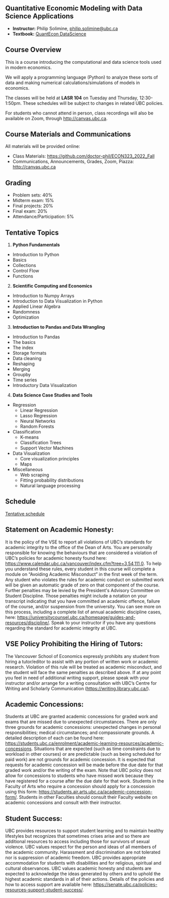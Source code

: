 
## Quantitative Economic Modeling with Data Science Applications

- **Instructor:** Philip Solimine, philip.solimine@ubc.ca
- **Textbook:** [QuantEcon DataScience](https://datascience.quantecon.org/)


## Course Overview
This is a course introducing the computational and data science tools used in modern economics.

We will apply a programming language (Python) to analyze these sorts of
data and making numerical calculations/simulations of models in economics.

The classes will be held at **LASR 104** on Tuesday and Thursday, 12:30-1:50pm. These schedules will be subject to changes in related UBC policies.

For students who cannot attend in person, class recordings will also be available on Zoom, through http://canvas.ubc.ca.

## Course Materials and Communications

All materials will be provided online:
- Class Materials: https://github.com/doctor-phil/ECON323_2022_Fall
- Communications, Announcements, Grades, Zoom, Piazza: http://canvas.ubc.ca

## Grading

- Problem sets: 40%
- Midterm exam: 15%
- Final projects: 20%
- Final exam: 20%
- Attendance/Participation: 5%

## Tentative Topics

1. **Python Fundamentals**
  * Introduction to Python
  * Basics
  * Collections
  * Control Flow
  * Functions
2. **Scientific Computing and Economics**
  * Introduction to Numpy Arrays
  * Introduction to Data Visualization in Python
  * Applied Linear Algebra
  * Randomness
  * Optimization
3. **Introduction to Pandas and Data Wrangling**
  * Introduction to Pandas
  * The basics
  * The index
  * Storage formats
  * Data cleaning
  * Reshaping
  * Merging
  * Groupby
  * Time series
  * Introductory Data Visualization

4. **Data Science Case Studies and Tools**

  * Regression
    * Linear Regression
    * Lasso Regression
    * Neural Networks
    * Random Forests
  * Classification
    * K-means
    * Classification Trees
    * Support Vector Machines
  * Data Visualization
    * Core visualization principles
    * Maps
  * Miscellaneous
    * Web scraping
    * Fitting probability distributions
    * Natural language processing

## Schedule

[Tentative schedule](schedule.md)

## Statement on Academic Honesty:

It is the policy of the VSE to report all violations of UBC’s standards for academic integrity to the office of the Dean of Arts. You are personally responsible for knowing the behaviours that are considered a violation of UBC’s policies for academic honesty found here: https://www.calendar.ubc.ca/vancouver/index.cfm?tree=3,54,111,0. To help you understand these rules, every student in this course will complete a module on “Avoiding Academic Misconduct” in the first week of the term. Any student who violates the rules for academic conduct on submitted work will be given an automatic grade of zero on that component of the course. Further penalties may be levied by the President's Advisory Committee on Student Discipline. Those penalties might include a notation on your transcript indicating that you have committed an academic offence, failure of the course, and/or suspension from the university. You can see more on this process, including a complete list of annual academic discipline cases, here: https://universitycounsel.ubc.ca/homepage/guides-and-resources/discipline/. Speak to your instructor if you have any questions regarding the standard for academic integrity at UBC.

## VSE Policy Prohibiting the Hiring of Tutors:

The Vancouver School of Economics expressly prohibits any student from hiring a tutor/editor to assist with any portion of written work or academic research. Violation of this rule will be treated as academic misconduct, and the student will face the same penalties as described above. If at any point you feel in need of additional writing support, please speak with your instructor and/or arrange for a writing consultation with UBC’s Centre for Writing and Scholarly Communication (https://writing.library.ubc.ca/).

## Academic Concessions:

Students at UBC are granted academic concessions for graded work and exams that are missed due to unexpected circumstances. There are only three grounds for academic concessions: unexpected changes in personal responsibilities; medical circumstances; and compassionate grounds. A detailed description of each can be found here: https://students.ubc.ca/enrolment/academic-learning-resources/academic-concessions. Situations that are expected (such as time constraints due to workload in other courses) or are predictable (such as being scheduled for paid work) are not grounds for academic concession. It is expected that requests for academic concession will be made before the due date for that graded work and/or the writing of the exam. Note that UBC policy does not allow for concessions to students who have missed work because they have registered for a course after the due date for that work. Students in the Faculty of Arts who require a concession should apply for a concession using this form: https://students.air.arts.ubc.ca/academic-concession-form/. Students in other Faculties should consult their Faculty website on academic concessions and consult with their instructor.

## Student Success:

UBC provides resources to support student learning and to maintain healthy lifestyles but recognizes that sometimes crises arise and so there are additional resources to access including those for survivors of sexual violence. UBC values respect for the person and ideas of all members of the academic community. Harassment and discrimination are not tolerated nor is suppression of academic freedom. UBC provides appropriate accommodation for students with disabilities and for religious, spiritual and cultural observances. UBC values academic honesty and students are expected to acknowledge the ideas generated by others and to uphold the highest academic standards in all of their actions. Details of the policies and how to access support are available here: https://senate.ubc.ca/policies-resources-support-student-success/.
